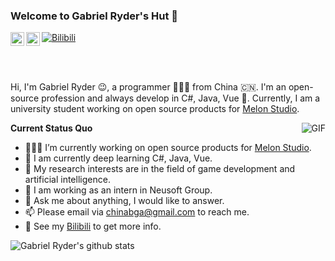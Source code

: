 ### Welcome to Gabriel Ryder's Hut 👋
<div style="background-color: #e2e9eb;">
  <a href="https://tva1.sinaimg.cn/large/007S8ZIlgy1ggrqy7om28j30j80omjtq.jpg">
    <img align="left" alt="Wechat" width="22px" src="https://cdn.jsdelivr.net/npm/simple-icons@3.1.0/icons/tencentqq.svg" />
  </a>
  <a href="mailto:chinabga@gmail.com">
    <img align="left" alt="'Gmail" width="22px" src="https://cdn.jsdelivr.net/npm/simple-icons@3.1.0/icons/gmail.svg" />
  </a>
</div>

  [![Bilibili](https://github.com/user-attachments/assets/4454d161-e46f-4a31-b3b1-afa9520c8d91)](https://space.bilibili.com/402653186)

<br />
<br />

Hi, I'm Gabriel Ryder 😉, a programmer 👨🏻‍💻 from China 🇨🇳. I'm an open-source profession and always develop in C#, Java, Vue 🐍. Currently, I am a university student working on open source products for [Melon Studio](https://github.com/Melon-Studio). 

  <img align="right" alt="GIF" src="https://media.giphy.com/media/iIqmM5tTjmpOB9mpbn/giphy.gif" />

**Current Status Quo**

- 👨🏻‍💻 I’m currently working on open source products for [Melon Studio](https://github.com/Melon-Studio). 
- 🌱 I am currently deep learning C#, Java, Vue.
- 🤔 My research interests are in the field of game development and artificial intelligence.
- 💼 I am working as an intern in Neusoft Group.
- 💬 Ask me about anything, I would like to answer.
- 📫 Please email via chinabga@gmail.com to reach me.
- 👀 See my [Bilibili](https://space.bilibili.com/402653186) to get more info.

![Gabriel Ryder's github stats](https://github-readme-stats.vercel.app/api?username=6get-xiaofan&show_icons=true&hide_border=true&count_private=true)
